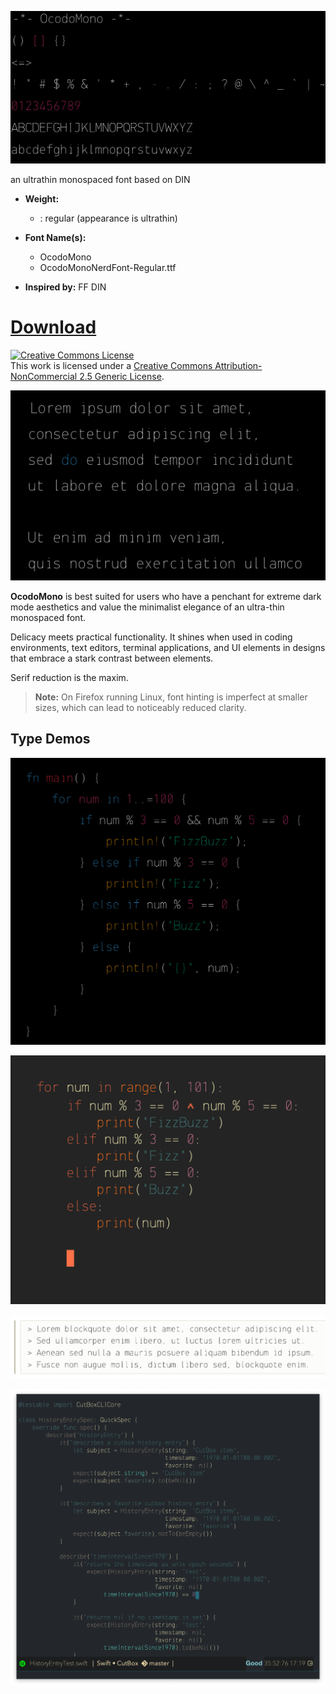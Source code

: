 ![](images/ocodo-mono.png)

an ultrathin monospaced font based on DIN

- **Weight:**
  - : regular (appearance is ultrathin)

- **Font Name(s):**
  - OcodoMono
  - OcodoMonoNerdFont-Regular.ttf

- **Inspired by:** FF DIN

# [Download](https://github.com/ocodo/ocodo-mono/releases/latest)

<a rel="license" href="http://creativecommons.org/licenses/by-nc/2.5/"><img alt="Creative Commons License" style="border-width:0" src="https://i.creativecommons.org/l/by-nc/2.5/88x31.png" /></a><br />This work is licensed under a <a rel="license" href="http://creativecommons.org/licenses/by-nc/2.5/">Creative Commons Attribution-NonCommercial 2.5 Generic License</a>.

![](images/dark-lipsum.png)

**OcodoMono** is best suited for users who have a penchant for extreme dark mode aesthetics and value the minimalist elegance of an ultra-thin monospaced font.

Delicacy meets practical functionality. It shines when used in coding environments, text editors, terminal applications, and UI elements in designs that embrace a stark contrast between elements.

Serif reduction is the maxim.

> **Note:** On Firefox running Linux, font hinting is imperfect at smaller sizes, which can lead to noticeably reduced clarity.

## Type Demos

![](images/rusty.png)

![](images/py.png)

![](images/light-lipsum.png)

![](images/type-demo.png)
